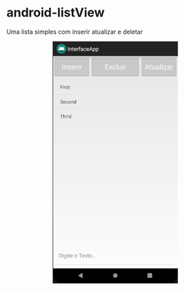# android-listView
Uma lista simples com inserir atualizar e deletar 
<p align="center">
  <img src="https://github.com/felipe-negri/android-listView/blob/master/imag%201.png">
 </p>
